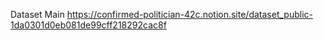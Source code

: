 Dataset Main
https://confirmed-politician-42c.notion.site/dataset_public-1da0301d0eb081de99cff218292cac8f
